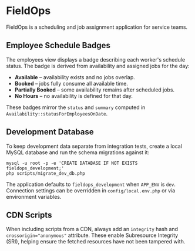 # FieldOps

FieldOps is a scheduling and job assignment application for service teams.

## Employee Schedule Badges

The employees view displays a badge describing each worker's schedule status. The badge is derived from availability and assigned jobs for the day:

- **Available** – availability exists and no jobs overlap.
- **Booked** – jobs fully consume all available time.
- **Partially Booked** – some availability remains after scheduled jobs.
- **No Hours** – no availability is defined for that day.

These badges mirror the `status` and `summary` computed in `Availability::statusForEmployeesOnDate`.

## Development Database

To keep development data separate from integration tests, create a local MySQL
database and run the schema migrations against it:

```
mysql -u root -p -e 'CREATE DATABASE IF NOT EXISTS fieldops_development;'
php scripts/migrate_dev_db.php
```

The application defaults to `fieldops_development` when `APP_ENV` is `dev`.
Connection settings can be overridden in `config/local.env.php` or via
environment variables.

## CDN Scripts

When including scripts from a CDN, always add an `integrity` hash and
`crossorigin="anonymous"` attribute. These enable Subresource Integrity (SRI),
helping ensure the fetched resources have not been tampered with.
